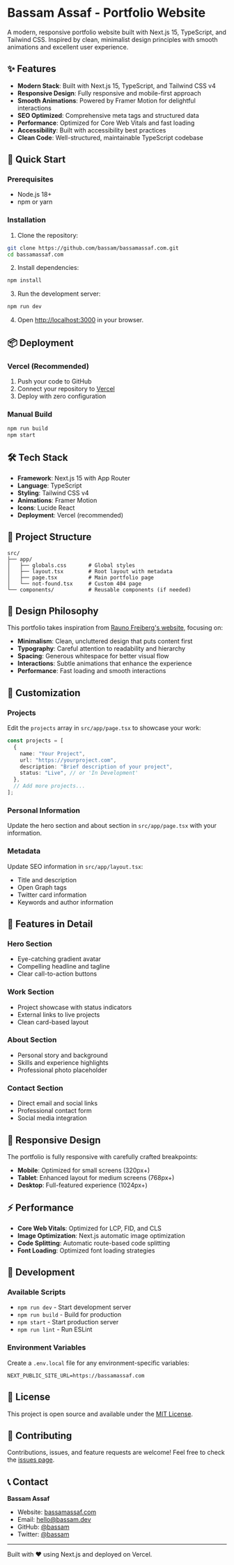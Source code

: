 # Bassam Assaf - Portfolio Website

A modern, responsive portfolio website built with Next.js 15, TypeScript, and Tailwind CSS. Inspired by clean, minimalist design principles with smooth animations and excellent user experience.

## ✨ Features

- **Modern Stack**: Built with Next.js 15, TypeScript, and Tailwind CSS v4
- **Responsive Design**: Fully responsive and mobile-first approach
- **Smooth Animations**: Powered by Framer Motion for delightful interactions
- **SEO Optimized**: Comprehensive meta tags and structured data
- **Performance**: Optimized for Core Web Vitals and fast loading
- **Accessibility**: Built with accessibility best practices
- **Clean Code**: Well-structured, maintainable TypeScript codebase

## 🚀 Quick Start

### Prerequisites

- Node.js 18+
- npm or yarn

### Installation

1. Clone the repository:

```bash
git clone https://github.com/bassam/bassamassaf.com.git
cd bassamassaf.com
```

2. Install dependencies:

```bash
npm install
```

3. Run the development server:

```bash
npm run dev
```

4. Open [http://localhost:3000](http://localhost:3000) in your browser.

## 📦 Deployment

### Vercel (Recommended)

1. Push your code to GitHub
2. Connect your repository to [Vercel](https://vercel.com)
3. Deploy with zero configuration

### Manual Build

```bash
npm run build
npm start
```

## 🛠️ Tech Stack

- **Framework**: Next.js 15 with App Router
- **Language**: TypeScript
- **Styling**: Tailwind CSS v4
- **Animations**: Framer Motion
- **Icons**: Lucide React
- **Deployment**: Vercel (recommended)

## 📁 Project Structure

```
src/
├── app/
│   ├── globals.css       # Global styles
│   ├── layout.tsx        # Root layout with metadata
│   ├── page.tsx          # Main portfolio page
│   └── not-found.tsx     # Custom 404 page
└── components/           # Reusable components (if needed)
```

## 🎨 Design Philosophy

This portfolio takes inspiration from [Rauno Freiberg's website](https://rauno.me), focusing on:

- **Minimalism**: Clean, uncluttered design that puts content first
- **Typography**: Careful attention to readability and hierarchy
- **Spacing**: Generous whitespace for better visual flow
- **Interactions**: Subtle animations that enhance the experience
- **Performance**: Fast loading and smooth interactions

## 📝 Customization

### Projects

Edit the `projects` array in `src/app/page.tsx` to showcase your work:

```typescript
const projects = [
  {
    name: "Your Project",
    url: "https://yourproject.com",
    description: "Brief description of your project",
    status: "Live", // or 'In Development'
  },
  // Add more projects...
];
```

### Personal Information

Update the hero section and about section in `src/app/page.tsx` with your information.

### Metadata

Update SEO information in `src/app/layout.tsx`:

- Title and description
- Open Graph tags
- Twitter card information
- Keywords and author information

## 🌟 Features in Detail

### Hero Section

- Eye-catching gradient avatar
- Compelling headline and tagline
- Clear call-to-action buttons

### Work Section

- Project showcase with status indicators
- External links to live projects
- Clean card-based layout

### About Section

- Personal story and background
- Skills and experience highlights
- Professional photo placeholder

### Contact Section

- Direct email and social links
- Professional contact form
- Social media integration

## 📱 Responsive Design

The portfolio is fully responsive with carefully crafted breakpoints:

- **Mobile**: Optimized for small screens (320px+)
- **Tablet**: Enhanced layout for medium screens (768px+)
- **Desktop**: Full-featured experience (1024px+)

## ⚡ Performance

- **Core Web Vitals**: Optimized for LCP, FID, and CLS
- **Image Optimization**: Next.js automatic image optimization
- **Code Splitting**: Automatic route-based code splitting
- **Font Loading**: Optimized font loading strategies

## 🔧 Development

### Available Scripts

- `npm run dev` - Start development server
- `npm run build` - Build for production
- `npm start` - Start production server
- `npm run lint` - Run ESLint

### Environment Variables

Create a `.env.local` file for any environment-specific variables:

```env
NEXT_PUBLIC_SITE_URL=https://bassamassaf.com
```

## 📄 License

This project is open source and available under the [MIT License](LICENSE).

## 🤝 Contributing

Contributions, issues, and feature requests are welcome! Feel free to check the [issues page](https://github.com/bassam/bassamassaf.com/issues).

## 📞 Contact

**Bassam Assaf**

- Website: [bassamassaf.com](https://bassamassaf.com)
- Email: hello@bassam.dev
- GitHub: [@bassam](https://github.com/bassam)
- Twitter: [@bassam](https://twitter.com/bassam)

---

Built with ❤️ using Next.js and deployed on Vercel.
